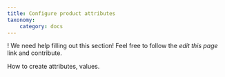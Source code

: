 ```yaml
---
title: Configure product attributes
taxonomy:
    category: docs
---
```


! We need help filling out this section! Feel free to follow the *edit this page* link and contribute.

How to create attributes, values.
